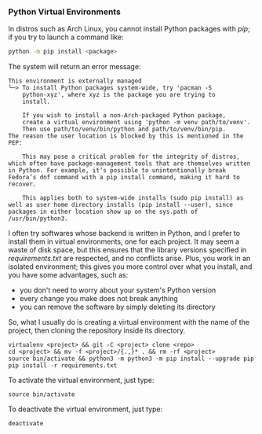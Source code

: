 ### Python Virtual Environments

In distros such as Arch Linux, you cannot install Python packages with *pip*; if you try to launch a command like:

```bash
python -m pip install <package>
```

The system will return an error message:

```
This environment is externally managed
╰─> To install Python packages system-wide, try 'pacman -S
    python-xyz', where xyz is the package you are trying to
    install.

    If you wish to install a non-Arch-packaged Python package,
    create a virtual environment using 'python -m venv path/to/venv'.
    Then use path/to/venv/bin/python and path/to/venv/bin/pip.
The reason the user location is blocked by this is mentioned in the PEP:

    This may pose a critical problem for the integrity of distros, which often have package-management tools that are themselves written in Python. For example, it’s possible to unintentionally break Fedora’s dnf command with a pip install command, making it hard to recover.

    This applies both to system-wide installs (sudo pip install) as well as user home directory installs (pip install --user), since packages in either location show up on the sys.path of /usr/bin/python3.
```

I often try softwares whose backend is written in Python, and I prefer to install them in virtual environments, one for each project.
It may seem a waste of disk space, but this ensures that the library versions specified in *requirements.txt* are respected, and no conflicts arise.
Plus, you work in an isolated environment; this gives you more control over what you install, and you have some advantages, such as:
- you don't need to worry about your system's Python version
- every change you make does not break anything
- you can remove the software by simply deleting its directory

So, what I usually do is creating a virtual environment with the name of the project, then cloning the repository inside its directory.

```
virtualenv <project> && git -C <project> clone <repo>
cd <project> && mv -f <project>/{.,}* . && rm -rf <project>
source bin/activate && python3 -m python3 -m pip install --upgrade pip
pip install -r requirements.txt
```

To activate the virtual environment, just type:

```
source bin/activate
```

To deactivate the virtual environment, just type:

```
deactivate
```
